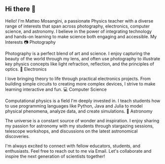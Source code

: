 ## Hi there 👋

<!--
**copergit/copergit** is a ✨ _special_ ✨ repository because its `README.md` (this file) appears on your GitHub profile.


-->
Hello! I'm Matteo Mosangini, a passionate Physics teacher with a diverse range of interests that span across photography, electronics, computer science, and astronomy. I believe in the power of integrating technology and hands-on learning to make science both engaging and accessible.
My Interests
📷 Photography

Photography is a perfect blend of art and science. I enjoy capturing the beauty of the world through my lens, and often use photography to illustrate key physics concepts like light refraction, reflection, and the principles of optics. 
🔌 Electronics

I love bringing theory to life through practical electronics projects. From building simple circuits to creating more complex devices, I strive to make learning interactive and fun. 
💻 Computer Science

Computational physics is a field I'm deeply invested in. I teach students how to use programming languages like Python, Java and Julia to model physical phenomena, analyze data, and create simulations.
🌠 Astronomy

The universe is a constant source of wonder and inspiration. I enjoy sharing my passion for astronomy with my students through stargazing sessions, telescope workshops, and discussions on the latest astronomical discoveries. 

I'm always excited to connect with fellow educators, students, and enthusiasts. Feel free to reach out to me via Email. Let's collaborate and inspire the next generation of scientists together!

